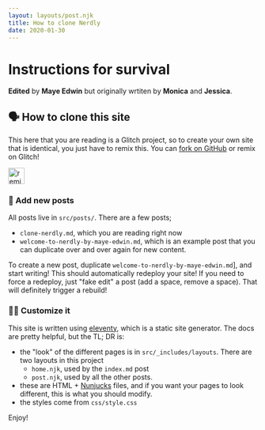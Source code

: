 ```yaml
---
layout: layouts/post.njk
title: How to clone Nerdly
date: 2020-01-30
---
```

# Instructions for survival

**Edited** by **Maye Edwin** but originally wrtiten by **Monica** and
**Jessica**.

## 🗣 How to clone this site

This here that you are reading is a Glitch project, so to create your own site that is identical,
you just have to remix this. You can [fork on GitHub](https://github.com/mayeedwin/nerdly/fork/) or remix on Glitch!

<a href="https://glitch.com/edit/?utm_content=project_nerdly&utm_source=remix_this&utm_medium=button&utm_campaign=glitchButton#!/remix/nerdly">
  <img src="https://cdn.glitch.com/2bdfb3f8-05ef-4035-a06e-2043962a3a13%2Fremix%402x.png?1513093958726" alt="remix this" height="33">
</a>

### 📝 Add new posts
All posts live in `src/posts/`. There are a few posts;

  - `clone-nerdly.md`, which you are reading right now
  - `welcome-to-nerdly-by-maye-edwin.md`, which is an example post that you can duplicate over and over again for new content.

To create a new post, duplicate `welcome-to-nerdly-by-maye-edwin.md`], 
and start writing! This should automatically redeploy your site! If you need to force a redeploy, just "fake edit" a post (add a space, remove a space).
That will definitely trigger a rebuild!

### 👩‍🎨 Customize it
This site is written using [eleventy](https://www.11ty.io/), which is a static site generator. The docs are pretty helpful,
but the TL; DR is:
- the "look" of the different pages is in `src/_includes/layouts`. There are two layouts in this project
  - `home.njk`, used by the `index.md` post
  - `post.njk`, used by all the other posts.
- these are HTML + [Nunjucks](https://mozilla.github.io/nunjucks/) files, and if you want your pages to look different, 
this is what you should modify.
- the styles come from `css/style.css`

Enjoy!